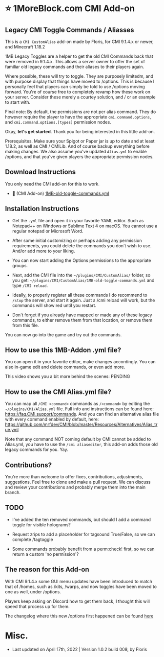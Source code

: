 # :star: 1MoreBlock.com CMI Add-on

## Legacy CMI Toggle Commands / Aliasses

This is a `CMI CustomAlias` add-on made by Floris, for CMI 9.1.4.x or newer, and Minecraft 1.18.2

1MB Legacy Toggles are a helper to get the old CMI Commands back that were removed in 9.1.4.x. This allows a server owner to offer the set of familiar old legacy commands and their aliases to their players again. 

Where possible, these will try to toggle. They are purposely limitedm, and with purpose display that things have moved to /options. This is because I personally feel that players can simply be told to use /options moving forward. You're of course free to completely revamp how these work on your server. Consider these merely a courtey solution, and / or an example to start with.

Final note: By default, the permissions are not per alias command. They do however require the player to have the appropriate `cmi.command.options`, and `cmi.command.options.[types]` permission nodes. 

Okay, **let's get started**. Thank you for being interested in this little add-on.

Prerequisites. Make sure your Spigot or Paper jar is up to date and at least 1.18.2, as well as CMI / CMILib. And of course backup everything before making changes. We also assume you've updated `Alias.yml` to enable /options, and that you've given players the appropriate permission nodes.

## Download Instructions

You only need the CMI add-on for this to work.

- :file_folder: (CMI Add-on) [1MB-old-toggle-commands.yml](/Resources/Add-ons/essentialsx/1MB-old-toggle-commands.yml)


## Installation Instructions

- Get the `.yml` file and open it in your favorite YAML editor. Such as Notepad++ on Windows or Sublime Text 4 on macOS. You cannot use a regular notepad or Microsoft Word.

- After some initial customizing or perhaps adding any permission requirements, you could delete the commands you don't wish to use. And/or add more to your liking.

- You can now start adding the Options permissions to the appropriate groups.

- Next, add the CMI file into the `~/plugins/CMI/CustomAlias/` folder, so you get: `~/plugins/CMI/CustomAlias/1MB-old-toggle-commands.yml` and type `/CMI reload`.

- Ideally, to properly register all these commands I do recommend to `/stop` the server, and start it again. Just a /cmi reload will work, but the commands will show red until you restart.

- Don't forget if you already have mapped or made any of these legacy commands, to either remove them from that location, or remove them from this file. 

You can now go into the game and try out the commands.

## How to use this 1MB-Addon .yml file?

You can open it in your favorite editor, make changes accordingly. You can also in-game edit and delete commands, or even add more. 

This video shows you a bit more behind the scenes: PENDING

## How to use the CMI Alias.yml file?

You can map all `/CMI <command>` commands as `/<command>` by editing the `~/plugins/CMI/Alias.yml` file. Full info and instructions can be found here: <https://faq.CMI.support/commands>. And you can find an alternative alias file with every command enabled by default, here: <https://github.com/mrfdev/CMI/blob/master/Resources/Alternatives/Alias_true.yml>

Note that any command NOT coming default by CMI cannot be added to Alias.yml, you have to use the `/cmi aliaseditor`, this add-on adds those old legacy commands for you. Yay.

## Contributions?

You're more than welcome to offer fixes, contributions, adjustments, suggestions. Feel free to clone and make a pull request. We can discuss and review your contributions and probably merge them into the main branch. 

## TODO

- I've added the ten removed commands, but should I add a command toggle for visible holograms?

- Request zrips to add a placeholder for tagsound True/False, so we can complete /tagtoggle

- Some commands probably benefit from a perm:check! first, so we can return a custom 'no permission'?

## The reason for this Add-on

With CMI 9.1.4.x some GUI menu updates have been introduced to match that of /homes, such as /kits, /warps, and now toggles have been moved to one as well, under /options.

Players keep asking on Discord how to get them back, I thought this will speed that process up for them. 

The changelog where this new /options first happened can be found [here](https://www.spigotmc.org/resources/cmi-298-commands-insane-kits-portals-essentials-economy-mysql-sqlite-much-more.3742/update?update=452373)

# Misc.

- Last updated on April 17th, 2022 | Version 1.0.2 build 008, by Floris
